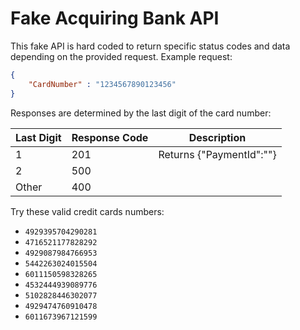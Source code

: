 ﻿# Fake Acquiring Bank API

This fake API is hard coded to return specific status codes and data depending on the provided request. Example request:

```json
{
	"CardNumber" : "1234567890123456"
}
```

Responses are determined by the last digit of the card number:

| Last Digit | Response Code  | Description 						|
|-------------|---------------|-------------------------------------|
| 1			  | 201			  | Returns {"PaymentId":"<guid>"}		|
| 2			  | 500			  | 									|
| Other		  | 400			  | 									|

Try these valid credit cards numbers:

- `4929395704290281`
- `4716521177828292`
- `4929087984766953`
- `5442263024015504`
- `6011150598328265`
- `4532444939089776`
- `5102828446302077`
- `4929474760910478`
- `6011673967121599`